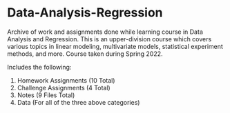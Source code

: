 # Data-Analysis-Regression

Archive of work and assignments done while learning course in Data Analysis and Regression. This is an upper-division course which covers various topics in linear modeling, multivariate models, statistical experiment methods, and more. Course taken during Spring 2022.

Includes the following:

1. Homework Assignments (10 Total)
2. Challenge Assignments (4 Total)
3. Notes (9 Files Total)
4. Data (For all of the three above categories)
